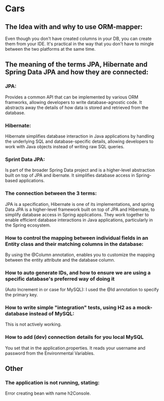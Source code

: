 # Cars
## The Idea with and why to use ORM-mapper:
Even though you don't have created columns in your DB, you can create them 
from your IDE. It's practical in the way that you don't have to mingle between the two platforms at the same time.

## The meaning of the terms JPA, Hibernate and Spring Data JPA and how they are connected:

### JPA:
Provides a common API that can be implemented by various ORM framworks, allowing developers to write database-agnostic code. 
It abstracts away the details of how data is stored and retrieved from the database.

### Hibernate:
Hibernate simplifies database interaction in Java applications by handling the underlying SQL and database-specific details, 
allowing developers to work with Java objects instead of writing raw SQL queries.

### Sprint Data JPA:
Is part of the broader Spring Data project and is a higher-level abstraction built on top of JPA and ibernate. 
It simplifies database access in Spring-based applications.

### The connection between the 3 terms:
JPA is a specification, Hibernate is one of its implementations, and spring Data JPA is a higher-level framework built 
on top of JPA and Hibernate, to simplify database access in Spring applications. They work together to enable efficient 
database interactions in Java applications, particularly in the Spring ecosystem.

### How to control the mapping between individual fields in an Entity class and their matching columns in the database:
By using the @Column annotation, enables you to customize the mapping between the entity attribute and the database column.

### How to auto generate IDs, and how to ensure we are using a specific database's preferred way of doing it 
(Auto Increment in or case for MySQL):
I used the @Id annotation to specify the primary key.

### How to write simple "integration" tests, using H2 as a mock-database instead of MySQL:
This is not actively working.

### How to add (dev) connection details for you local MySQL
You set that in the application.properties. It reads your username and password from the Environmental Variables.

## Other
### The application is not running, stating:
Error creating bean with name h2Console.